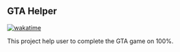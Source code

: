 ## GTA Helper
[![wakatime](https://wakatime.com/badge/user/0a37bb0e-06f5-473c-8296-dc600e1c0d35/project/efeeb472-94bb-4706-967e-4624d3409f05.svg)](https://wakatime.com/badge/user/0a37bb0e-06f5-473c-8296-dc600e1c0d35/project/efeeb472-94bb-4706-967e-4624d3409f05)

This project help user to complete the GTA game on 100%.
